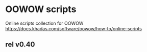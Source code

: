 # OOWOW scripts

Online scripts collection for OOWOW https://docs.khadas.com/software/oowow/how-to/online-scripts

## rel v0.40
